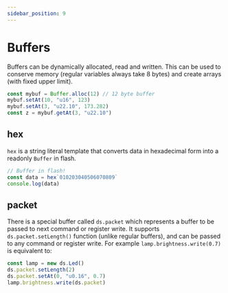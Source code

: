 ```yaml
---
sidebar_position: 9
---
```


# Buffers

Buffers can be dynamically allocated, read and written.
This can be used to conserve memory (regular variables always take 8 bytes)
and create arrays (with fixed upper limit).

```ts
const mybuf = Buffer.alloc(12) // 12 byte buffer
mybuf.setAt(10, "u16", 123)
mybuf.setAt(3, "u22.10", 173.282)
const z = mybuf.getAt(3, "u22.10")
```

## hex

`hex` is a string literal template that converts data in hexadecimal form into a readonly `Buffer` in flash.

```ts
// Buffer in flash!
const data = hex`010203040506070809`
console.log(data)
```

## packet

There is a special buffer called `ds.packet` which represents a buffer to be passed to next
command or register write.
It supports `ds.packet.setLength()` function (unlike regular buffers),
and can be passed to any command or register write.
For example `lamp.brightness.write(0.7)` is equivalent to:

```ts skip
const lamp = new ds.Led()
ds.packet.setLength(2)
ds.packet.setAt(0, "u0.16", 0.7)
lamp.brightness.write(ds.packet)
```
